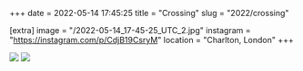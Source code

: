 +++
date = 2022-05-14 17:45:25
title = "Crossing"
slug = "2022/crossing"

[extra]
image = "/2022-05-14_17-45-25_UTC_2.jpg"
instagram = "https://instagram.com/p/CdjB19CsryM"
location = "Charlton, London"
+++

<img src="/2022-05-14_17-45-25_UTC_1.jpg" />

<img src="/2022-05-14_17-45-25_UTC_2.jpg" />
